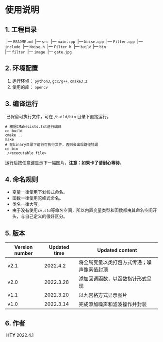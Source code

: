 # 使用说明

## 1. 工程目录

​	|— `README.md`
​	|— `src` 
​      	  |— `main.cpp`
​			|— `Noise.cpp`
​			|— `Filter.cpp`
​	|— `include`
​			|— `Noise.h`
​			|— `Filter.h`
​	|— `build`
​			|— `bin`	
​					|— `filter`
​	|— `image`
​			|— `gate.jpg`

## 2. 环境配置

1. 运行环境： `python3`, `gcc/g++`, `cmake3.2`
2. 使用的库： `opencv`

## 3. 编译运行

​		已保留可执行文件，可在 `/build/bin` 目录下直接运行。

```shell
# 根据CMakeLists.txt进行编译
cd build
cmake ..
make
# 在binary目录下运行可执行文件，否则会出现路径错误
cd bin
./<executable file>	
```

​		运行后按任意键显示下一幅图片，**注意：如果卡了请耐心等待**。

## 4. 命名规则

- 变量一律使用下划线式命名。
- 函数一律使用驼峰式命名。
- 类名一律大写。
- 由于没有使用`cv,std`等命名空间，所以内置变量类型和函数都由其命名空间开头，与自己定义的很好区分。

## 5. 版本

| Version number | Updated time | Updated content                            |
| -------------- | ------------ | ------------------------------------------ |
| v2.1           | 2022.4.2     | 将全局变量以类打包方式传递；噪声像素值封顶 |
| v2.0           | 2022.3.28    | 添加回调函数，以函数指针形式呈现           |
| v1.1           | 2022.3.20    | 以九宫格方式显示图片                       |
| v1.0           | 2022.3.14    | 完成添加噪声和滤波操作并封装               |

## 6. 作者

​		**HTY**	2022.4.1

